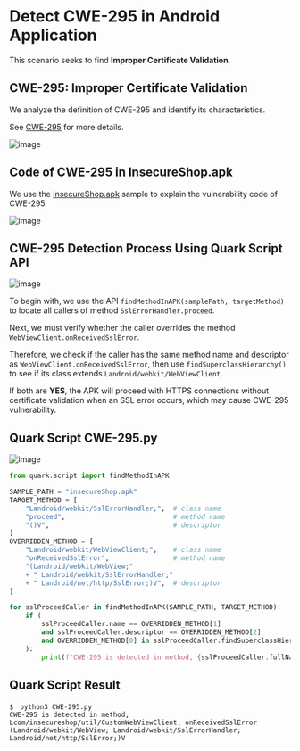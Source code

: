 # Detect CWE-295 in Android Application

This scenario seeks to find **Improper Certificate Validation**.

## CWE-295: Improper Certificate Validation

We analyze the definition of CWE-295 and identify its characteristics.

See [CWE-295](https://cwe.mitre.org/data/definitions/295.html) for more details.

![image](https://imgur.com/w6yx17J.jpg)

## Code of CWE-295 in InsecureShop.apk

We use the [InsecureShop.apk](https://github.com/hax0rgb/InsecureShop) sample to explain the vulnerability code of CWE-295.

![image](https://imgur.com/iBt3mzh.jpg)

## CWE-295 Detection Process Using Quark Script API

![image](https://imgur.com/HBBurwx.jpg)

To begin with, we use the API ``findMethodInAPK(samplePath, targetMethod)`` to locate all callers of method ``SslErrorHandler.proceed``.

Next, we must verify whether the caller overrides the method ``WebViewClient.onReceivedSslError``.

Therefore, we check if the caller has the same method name and descriptor as ``WebViewClient.onReceivedSslError``, then use ``findSuperclassHierarchy()`` to see if its class extends ``Landroid/webkit/WebViewClient``.

If both are **YES**, the APK will proceed with HTTPS connections without certificate validation when an SSL error occurs, which may cause CWE-295 vulnerability.

## Quark Script CWE-295.py

![image](https://imgur.com/h9ydW0Y.jpg)

```python
from quark.script import findMethodInAPK

SAMPLE_PATH = "insecureShop.apk"
TARGET_METHOD = [
    "Landroid/webkit/SslErrorHandler;",  # class name
    "proceed",                           # method name
    "()V",                               # descriptor
]
OVERRIDDEN_METHOD = [
    "Landroid/webkit/WebViewClient;",    # class name
    "onReceivedSslError",                # method name
    "(Landroid/webkit/WebView;"
    + " Landroid/webkit/SslErrorHandler;"
    + " Landroid/net/http/SslError;)V",  # descriptor
]

for sslProceedCaller in findMethodInAPK(SAMPLE_PATH, TARGET_METHOD):
    if (
        sslProceedCaller.name == OVERRIDDEN_METHOD[1]
        and sslProceedCaller.descriptor == OVERRIDDEN_METHOD[2]
        and OVERRIDDEN_METHOD[0] in sslProceedCaller.findSuperclassHierarchy()
    ):
        print(f"CWE-295 is detected in method, {sslProceedCaller.fullName}")
```

## Quark Script Result

```TEXT
$　python3 CWE-295.py
CWE-295 is detected in method, Lcom/insecureshop/util/CustomWebViewClient; onReceivedSslError (Landroid/webkit/WebView; Landroid/webkit/SslErrorHandler; Landroid/net/http/SslError;)V
```